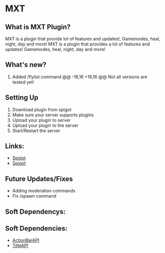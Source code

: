 # MXT

## What is MXT Plugin?
MXT is a plugin that provide lot of features and updates!, Gamemodes, heal, night, day and more!
MXT is a plugin that provides a lot of features and updates! Gamemodes, heal, night, day and more!

## What's new?
1. Added /flylist command
   @@ -16,16 +16,16 @@ Not all versions are tested yet!
## Setting Up
1. Download plugin from spigot
2. Make sure your server supports plugins
3. Upload your plugin to server
3. Upload your plugin to the server
4. Start/Restart the server

## Links:
- [Spgiot](https://www.spigotmc.org/resources/mxt.98417/)
- [Spigot](https://www.spigotmc.org/resources/mxt.98417/)

## Future Updates/Fixes
- Adding moderation commands
- Fix /spawn command

## Soft Dependencys:
## Soft Dependencies:
- [ActionBarAPI](https://www.spigotmc.org/resources/actionbarapi-1-8-1-14-2.1315/)
- [TitleAPI](https://www.spigotmc.org/resources/titleapi-1-8-1-17.1325/)